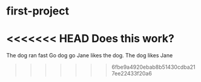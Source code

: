 # first-project
<<<<<<< HEAD
Does this work?
=======
The dog ran fast
Go dog go
Jane likes the dog. 
The dog likes Jane
>>>>>>> 6fbe9a4920ebab8b51430cdba217ee22433f20a6
